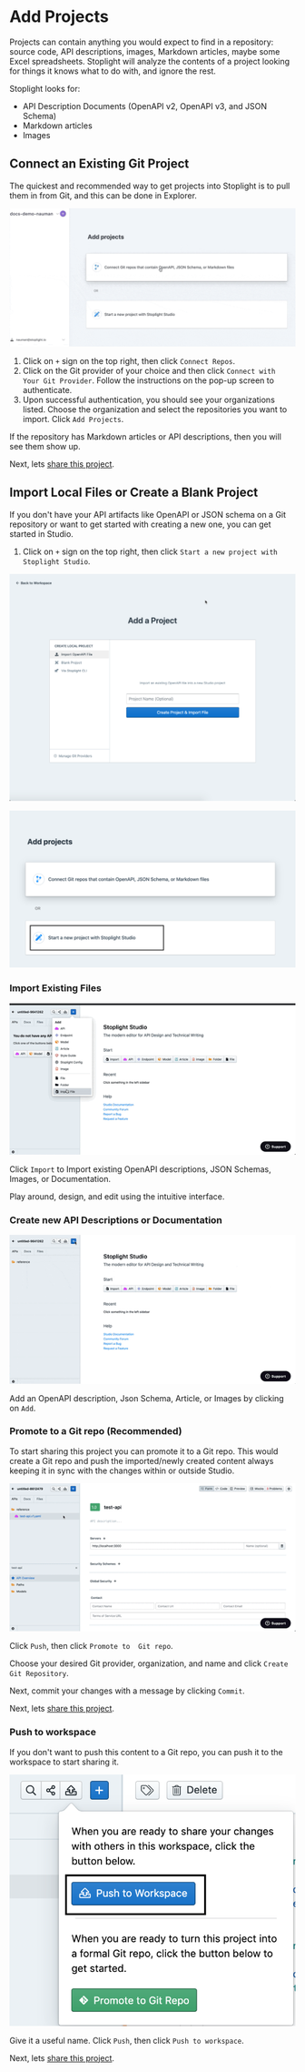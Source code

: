 # Add Projects

Projects can contain anything you would expect to find in a repository: source code, API descriptions, images, Markdown articles, maybe some Excel spreadsheets. Stoplight will analyze the contents of a project looking for things it knows what to do with, and ignore the rest.

Stoplight looks for: 

- API Description Documents (OpenAPI v2, OpenAPI v3, and JSON Schema)
- Markdown articles
- Images

## Connect an Existing Git Project

The quickest and recommended way to get projects into Stoplight is to pull them in from Git, and this can be done in Explorer.

![add-projects](../assets/images/git-connect-compressed.gif)

1. Click on `+` sign on the top right, then click `Connect Repos`.
2. Click on the Git provider of your choice and then click `Connect with Your Git Provider`. Follow the instructions on the pop-up screen to authenticate.
3. Upon successful authentication, you should see your organizations listed. Choose the organization and select the repositories you want to import. Click `Add Projects`.

If the repository has Markdown articles or API descriptions, then you will see them show up.

Next, lets [share this project](share-documentation-quickstart.md). 

## Import Local Files or Create a Blank Project

If you don't have your API artifacts like OpenAPI or JSON schema on a Git repository or want to get started with creating a new one, you can get started in Studio. 

1. Click on `+` sign on the top right, then click `Start a new project with Stoplight Studio`.

[![New Project][1]][2]

[1]:  ../assets/images/2020-09-03_16-51-00.png
[2]:  ../assets/images/start-a-new-project.png

![start a new project](../assets/images/start-a-new-project.png)

### Import Existing Files

![import existing file](../assets/images/import-existing-file.gif)

Click `Import` to Import existing OpenAPI descriptions, JSON Schemas, Images, or Documentation.

Play around, design, and edit using the intuitive interface.  

### Create new API Descriptions or Documentation

![create new API](../assets/images/add-api-studio.gif)

Add an OpenAPI description, Json Schema, Article, or Images by clicking on `Add`.

### Promote to a Git repo (Recommended)
To start sharing this project you can promote it to a Git repo. This would create a Git repo and push the imported/newly created content always keeping it in sync with the changes within or outside Studio. 

![promote-to-git](../assets/images/promote-to-git.gif)

Click `Push`, then click `Promote to  Git repo`. 

Choose your desired Git provider, organization, and name and click `Create Git Repository`.

Next, commit your changes with a message by clicking `Commit`. 

Next, lets [share this project](share-documentation-quickstart.md). 

### Push to workspace

If you don't want to push this content to a Git repo, you can push it to the workspace to start sharing it.

![push-to-workspace](../assets/images/push-to-workspace.png)

Give it a useful name. Click `Push`, then click `Push to workspace`. 

Next, lets [share this project](share-documentation-quickstart.md). 
